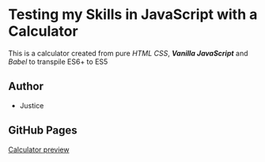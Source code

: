 # Testing my Skills in JavaScript with a Calculator 

This is a calculator created from pure *HTML* *CSS*, **_Vanilla JavaScript_** and *Babel* to transpile ES6+ to ES5

## Author
* Justice

## GitHub Pages 
[Calculator preview](https://justicea.github.io/calculator/)

